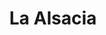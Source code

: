 ---
title: La Alsacia
nombre_comunidad: La Alsacia
municipio: Buenos Aires
departamento: Cauca
descripcion: Compuesto por diez comunidades
num_personas: 4000
num_familias: 2010
min_distancia_casco_urbano: null
km_distancia_casco_urbano: null
vias_acceso: >-
  Se identifica vía terciaria y vía fluvial que permite comunicación con Calima
  El Darién y el Chocó

  La gente se moviliza en bus escalera,

  servicio privado a través de Jeep,

  mototaxi
infraestructura_comunitaria:
  - Instituciones educativas (IE)
  - Centros de convivencia
  - Puestos de Salud
notas_infraestructura_comunitaria: null
liderazgo_comunidad:
  - Se observa una gran asociactividad y muchos procesos juveniles.
inclusion_diversidad_genero: null
comentarios_conectividad: null
punto_SOLE: Institución educativa
comentarios_punto_SOLE:
  - >-
    La Sala de Internet de la IE es Punto vive digital. La JAC es la responsable
    de ella. Parece que no funciona el internet. Se puede contratar con Claro.
ppales_actividades_economicas_vocacion_productiva:
  - Agroforestal
  - Minería
  - Agricultura
  - Reforestación
comentarios_ppales_actividades_economicas_vocacion_productiva: >+
  Agricultura (Cacao, Papachina, Arroz y Caña).

  Reforestación (Proyecto REDD+ para la conservación del bosque y Bonos de
  Carbono).

comunidad_sostenible_uso_suelo: null
org_con_proyeccion: []
servicios_publicos_comunidades_focalizadas:
  - Energía-Buenos Aires
  - Acueducto-Buenos Aires
comunidades_focalizadas_educacion_infraestructura_educativa: []
comunidades_focalizadas_practicas_organizativas:
  - Consejo Comunitario
  - Asociación
  - SERVICUENCA
  - CALIMA VERDE
  - Asociación de Cacaoteros
  - Asociación municipal
  - Asociación municipal
conectividad_minima: null
iniciativas_priorizadas:
  - Café
org_focalizada:
  - Acobra
  - Asociación de mujeres por un mejor vivir
  - Consejo Comunitario
riesgo: null
otros_programas_USAID: []
alianzas_colaboradores: []
posibilidad_iniciativas_conjuntas_aliados_2: []
actividades_ocio: []
medios_comunicacion_narrativas_locales: []
num_visitas_realizadas: 18
num_diagnosticos_rurales_participativos_realizados: 1
infraestructura_salud_atencion_psicosocial: []
notas_infraestructura_salud_atencion_psicosocial: null
num_visitas_predio: 0
url: /reportes/la-alsacia
layout: comunidad
download_file: /reportes/la-alsacia.pdf

---